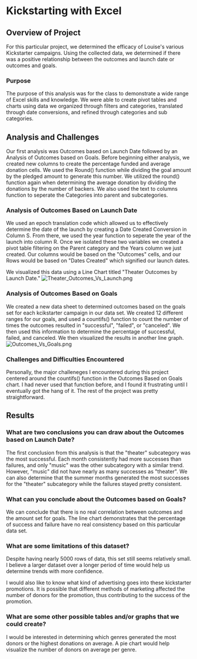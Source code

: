 # Kickstarting with Excel

## Overview of Project
For this particular project, we determined the efficacy of Louise's various Kickstarter campaigns. Using the collected data, we determined if there was a positive relationship between the outcomes and launch date or outcomes and goals. 

### Purpose
The purpose of this analysis was for the class to demonstrate a wide range of Excel skills and knowledge.  We were able to create pivot tables and charts using data we organized through filters and categories, translated through date conversions, and refined through categories and sub categories.

## Analysis and Challenges
Our first analysis was Outcomes based on Launch Date followed by an Analysis of Outcomes based on Goals.  Before beginning either analysis, we created new columns to create the percentage funded and average donation cells.  We used the Round() function while dividing the goal amount by the pledged amount to generate this number.  We utilized the round() function again when determining the average donation by dividing the donations by the number of backers.  We also used the text to columns function to seperate the Categories into parent and subcategories.

### Analysis of Outcomes Based on Launch Date
We used an epoch translation code which allowed us to effectively determine the date of the launch by creating a Date Created Conversion in Column S. From there, we used the year function to seperate the year of the launch into column R.  Once we isolated these two variables we created a pivot table filtering on the Parent category and the Years column we just created.  Our columns would be based on the "Outcomes" cells, and our Rows would be based on "Dates Created" which signified our launch dates.

We visualized this data using a Line Chart titled "Theater Outcomes by Launch Date."
![Theater_Outcomes_Vs_Launch.png](https://github.com/WIPartain/kickstarter-analysis/blob/main/Crowdfunding%20Analysis/Resources/Theater_Outcomes_Vs_Launch.png?raw=true)
### Analysis of Outcomes Based on Goals
We created a new data sheet to determined outcomes based on the goals set for each kcikstarter campaign in our data set.  We created 12 different ranges for our goals, and used a countifs() function to count the number of times the outcomes resulted in "successful", "failed", or "canceled".  We then used this information to determine the percentage of successful, failed, and canceled.  We then visualized the results in another line graph.  
![Outcomes_Vs_Goals.png](https://github.com/WIPartain/kickstarter-analysis/blob/main/Crowdfunding%20Analysis/Resources/Outcomes_vs_goals.png?raw=true)

### Challenges and Difficulties Encountered
Personally, the major challeneges I encountered during this project centered around the countifs() function in the Outcomes Based on Goals chart.  I had never used that function before, and I found it frustrating until I eventually got the hang of it.  The rest of the project was pretty straightforward. 

## Results

### What are two conclusions you can draw about the Outcomes based on Launch Date?
The first conclusion from this analysis is that the "theater" subcategory was the most successful.  Each month consistently had more successes than failures, and only "music" was the other subcategory with a similar trend.  However, "music" did not have nearly as many successes as "theater". We can also determine that the summer months generated the most successes for the "theater" subcategory while the failures stayed pretty consistent.

### What can you conclude about the Outcomes based on Goals?
We can conclude that there is no real correlation between outcomes and the amount set for goals.  The line chart demonstrates that the percentage of success and failure have no real consistency based on this particular data set.

### What are some limitations of this dataset?
Despite having nearly 5000 rows of data, this set still seems relatively small.  I believe a larger dataset over a longer period of time would help us determine trends with more confidence.

I would also like to know what kind of advertising goes into these kickstarter promotions.  It is possible that different methods of marketing affected the number of donors for the promotion, thus contributing to the success of the promotion.

### What are some other possible tables and/or graphs that we could create?

I would be interested in determining which genres generated the most donors or the highest donations on average.  A pie chart would help visualize the number of donors on average per genre.
